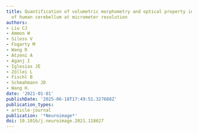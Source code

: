 ```yaml
---
title: Quantification of volumetric morphometry and optical property in the cortex
  of human cerebellum at micrometer resolution
authors:
- Liu CJ
- Ammon W
- Siless V
- Fogarty M
- Wang R
- Atzeni A
- Aganj I
- Iglesias JE
- Zöllei L
- Fischl B
- Schmahmann JD
- Wang H.
date: '2021-01-01'
publishDate: '2025-06-18T17:49:51.327688Z'
publication_types:
- article-journal
publication: '*Neuroimage*'
doi: 10.1016/j.neuroimage.2021.118627
---
```

